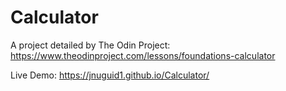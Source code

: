 # Calculator
A project detailed by The Odin Project: https://www.theodinproject.com/lessons/foundations-calculator

Live Demo: https://jnuguid1.github.io/Calculator/